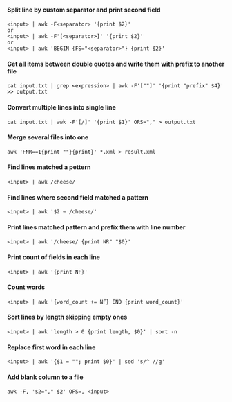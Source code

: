 #### Split line by custom separator and print second field
```
<input> | awk -F<separator> '{print $2}'
or
<input> | awk -F'[<separator>]' '{print $2}'
or
<input> | awk 'BEGIN {FS="<separator>"} {print $2}'
```

#### Get all items between double quotes and write them with prefix to another file
```
cat input.txt | grep <expression> | awk -F'[""]' '{print "prefix" $4}' >> output.txt
```

#### Convert multiple lines into single line
```
cat input.txt | awk -F'[/]' '{print $1}' ORS="," > output.txt
```

#### Merge several files into one
```
awk 'FNR==1{print ""}{print}' *.xml > result.xml
```

#### Find lines matched a pettern
```
<input> | awk /cheese/
```

#### Find lines where second field matched a pattern
```
<input> | awk '$2 ~ /cheese/'
```

#### Print lines matched pattern and prefix them with line number
```
<input> | awk '/cheese/ {print NR" "$0}'
```

#### Print count of fields in each line
```
<input> | awk '{print NF}'
```

#### Count words 
```
<input> | awk '{word_count += NF} END {print word_count}'
```

#### Sort lines by length skipping empty ones
```
<input> | awk 'length > 0 {print length, $0}' | sort -n
```

#### Replace first word in each line
```
<input> | awk '{$1 = ""; print $0}' | sed 's/^ //g'
```

#### Add blank column to a file
```
awk -F, '$2="," $2' OFS=, <input>
```

